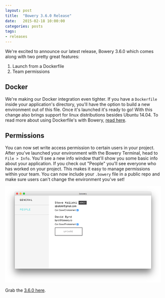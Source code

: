 ```yaml
---
layout: post
title:  "Bowery 3.6.0 Release"
date:   2015-02-18 10:00:00
categories: posts
tags:
- releases
---
```


We're excited to announce our latest release, Bowery 3.6.0 which comes along with two pretty great features:

1. Launch from a Dockerfile
2. Team permissions

## Docker

We're making our Docker integration even tighter. If you have a `Dockerfile` inside your application's directory, you'll have the option to build a new environment out of this file. Once it's launched it's ready to go! With this change also brings support for linux distributions besides Ubuntu 14.04. To read more about using Dockerfile's with Bowery, [read here](/docs/getting-started).

## Permissions

You can now set write access permission to certain users in your project. After you've launched your environment with the Bowery Terminal, head to `File > Info`. You'll see a new info window that'll show you some basic info about your application. If you check out "People" you'll see everyone who has worked on your project. This makes it easy to manage permissions within your team. You can now include your `.bowery` file in a public repo and make sure users can't change the environment you've set!

![Bowery 3.6.0 Permissions](/static/permissions-people.png)

Grab the [3.6.0 here](http://bowery.io/docs/downloads).
